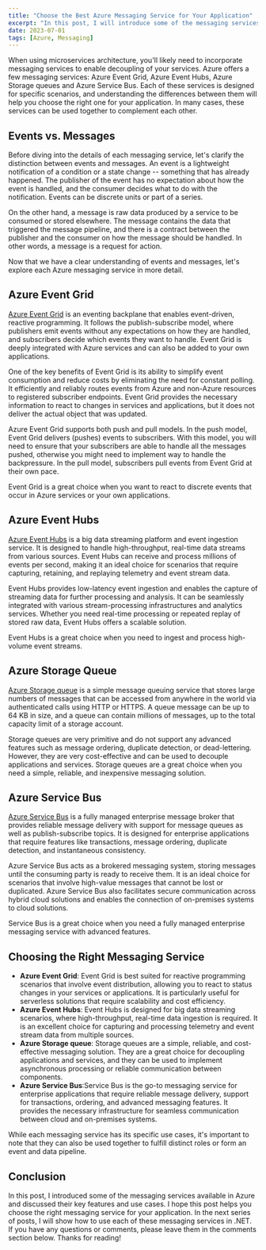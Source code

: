 ```yaml
---
title: "Choose the Best Azure Messaging Service for Your Application"
excerpt: "In this post, I will introduce some of the messaging services available in Azure."
date: 2023-07-01
tags: [Azure, Messaging]
---
```


When using microservices architecture, you'll likely need to incorporate messaging services to enable decoupling of your services. Azure offers a few messaging services: Azure Event Grid, Azure Event Hubs, Azure Storage queues and Azure Service Bus. Each of these services is designed for specific scenarios, and understanding the differences between them will help you choose the right one for your application. In many cases, these services can be used together to complement each other.

## Events vs. Messages

Before diving into the details of each messaging service, let's clarify the distinction between events and messages. An event is a lightweight notification of a condition or a state change -- something that has already happened. The publisher of the event has no expectation about how the event is handled, and the consumer decides what to do with the notification. Events can be discrete units or part of a series.

On the other hand, a message is raw data produced by a service to be consumed or stored elsewhere. The message contains the data that triggered the message pipeline, and there is a contract between the publisher and the consumer on how the message should be handled. In other words, a message is a request for action.

Now that we have a clear understanding of events and messages, let's explore each Azure messaging service in more detail.

## Azure Event Grid

[Azure Event Grid](https://learn.microsoft.com/en-us/azure/event-grid/) is an eventing backplane that enables event-driven, reactive programming. It follows the publish-subscribe model, where publishers emit events without any expectations on how they are handled, and subscribers decide which events they want to handle. Event Grid is deeply integrated with Azure services and can also be added to your own applications.

One of the key benefits of Event Grid is its ability to simplify event consumption and reduce costs by eliminating the need for constant polling. It efficiently and reliably routes events from Azure and non-Azure resources to registered subscriber endpoints. Event Grid provides the necessary information to react to changes in services and applications, but it does not deliver the actual object that was updated.

Azure Event Grid supports both push and pull models. In the push model, Event Grid delivers (pushes) events to subscribers. With this model, you will need to ensure that your subscribers are able to handle all the messages pushed, otherwise you might need to implement way to handle the backpressure. In the pull model, subscribers pull events from Event Grid at their own pace.

Event Grid is a great choice when you want to react to discrete events that occur in Azure services or your own applications.

## Azure Event Hubs

[Azure Event Hubs](https://learn.microsoft.com/en-us/azure/event-hubs/) is a big data streaming platform and event ingestion service. It is designed to handle high-throughput, real-time data streams from various sources. Event Hubs can receive and process millions of events per second, making it an ideal choice for scenarios that require capturing, retaining, and replaying telemetry and event stream data.

Event Hubs provides low-latency event ingestion and enables the capture of streaming data for further processing and analysis. It can be seamlessly integrated with various stream-processing infrastructures and analytics services. Whether you need real-time processing or repeated replay of stored raw data, Event Hubs offers a scalable solution.

Event Hubs is a great choice when you need to ingest and process high-volume event streams.

## Azure Storage Queue

[Azure Storage queue](https://learn.microsoft.com/en-us/azure/storage/queues/) is a simple message queuing service that stores large numbers of messages that can be accessed from anywhere in the world via authenticated calls using HTTP or HTTPS. A queue message can be up to 64 KB in size, and a queue can contain millions of messages, up to the total capacity limit of a storage account.

Storage queues are very primitive and do not support any advanced features such as message ordering, duplicate detection, or dead-lettering. However, they are very cost-effective and can be used to decouple applications and services. Storage queues are a great choice when you need a simple, reliable, and inexpensive messaging solution.

## Azure Service Bus

[Azure Service Bus](https://learn.microsoft.com/en-us/azure/service-bus-messaging/service-bus-messaging-overview) is a fully managed enterprise message broker that provides reliable message delivery with support for message queues as well as publish-subscribe topics. It is designed for enterprise applications that require features like transactions, message ordering, duplicate detection, and instantaneous consistency.

Azure Service Bus acts as a brokered messaging system, storing messages until the consuming party is ready to receive them. It is an ideal choice for scenarios that involve high-value messages that cannot be lost or duplicated. Azure Service Bus also facilitates secure communication across hybrid cloud solutions and enables the connection of on-premises systems to cloud solutions.

Service Bus is a great choice when you need a fully managed enterprise messaging service with advanced features.

## Choosing the Right Messaging Service

- **Azure Event Grid**: Event Grid is best suited for reactive programming scenarios that involve event distribution, allowing you to react to status changes in your services or applications. It is particularly useful for serverless solutions that require scalability and cost efficiency.
- **Azure Event Hubs**: Event Hubs is designed for big data streaming scenarios, where high-throughput, real-time data ingestion is required. It is an excellent choice for capturing and processing telemetry and event stream data from multiple sources.
- **Azure Storage queue**: Storage queues are a simple, reliable, and cost-effective messaging solution. They are a great choice for decoupling applications and services, and they can be used to implement asynchronous processing or reliable communication between components.
- **Azure Service Bus**:Service Bus is the go-to messaging service for enterprise applications that require reliable message delivery, support for transactions, ordering, and advanced messaging features. It provides the necessary infrastructure for seamless communication between cloud and on-premises systems.

While each messaging service has its specific use cases, it's important to note that they can also be used together to fulfill distinct roles or form an event and data pipeline.

## Conclusion

In this post, I introduced some of the messaging services available in Azure and discussed their key features and use cases. I hope this post helps you choose the right messaging service for your application. In the next series of posts, I will show how to use each of these messaging services in .NET. If you have any questions or comments, please leave them in the comments section below. Thanks for reading!
